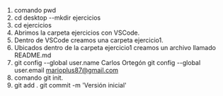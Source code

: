 1. comando pwd
2. cd desktop
   --mkdir ejercicios
3. cd ejercicios
4. Abrimos la carpeta ejercicios con VSCode.
5. Dentro de VSCode creamos una carpeta ejercicio1.
6. Ubicados dentro de la carpeta ejercicio1 creamos un archivo llamado README.md
7. git config --global user.name Carlos Ortegón
   git config --global user.email marioplus87@gmail.com
8. comando git init.
9. git add .
   git commit -m 'Versión inicial'
